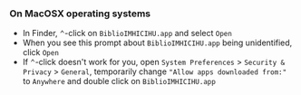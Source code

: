 ### On MacOSX operating systems
* In Finder, <kbd>⌃</kbd>-click on `BiblioIMHICIHU.app` and select `Open`
* When you see this prompt about `BiblioIMHICIHU.app` being unidentified, click `Open`
* If <kbd>⌃</kbd>-click doesn't work for you, open `System Preferences` > `Security & Privacy` > `General`, temporarily change `"Allow apps downloaded from:"` to `Anywhere` and double click on `BiblioIMHICIHU.app`
